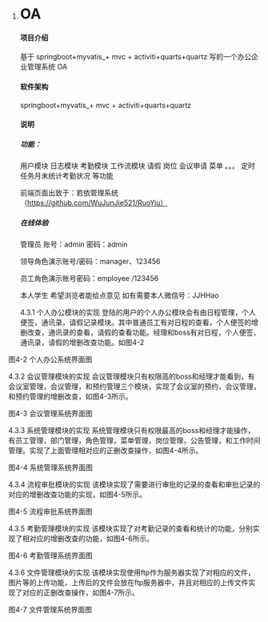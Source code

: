 1. # OA

   #### 项目介绍

   基于 springboot+myvatis_+ mvc + activiti+quarts+quartz 写的一个办公企业管理系统 OA

   #### 软件架构

   springboot+myvatis_+ mvc + activiti+quarts+quartz

   #### 说明

   ##### 功能：

   用户模块 日志模块 考勤模块 工作流模块 请假 岗位 会议申请 菜单 。。。 定时任务月末统计考勤状况 等功能

   前端页面出致于：若依管理系统（https://github.com/WuJunJie521/RuoYiu）

   ##### 在线体验

    管理员 账号：admin 密码：admin

   领导角色演示账号/密码：manager、123456

   员工角色演示账号密码：employee /123456

   本人学生 希望浏览者能给点意见
   如有需要本人微信号：JJHHao
   
   
   4.3.1 个人办公模块的实现
         登陆的用户的个人办公模块会有由日程管理，个人便签，通讯录，请假记录模块。其中普通员工有对日程的查看，个人便签的增删改查，通讯录的查看，请假的查看功能。经理和boss有对日程，个人便签，通讯录，请假的增删改查功能。如图4-2
  
图4-2 个人办公系统界面图

4.3.2 会议管理模块的实现
       会议管理模块只有权限高的boss和经理才能看到，有会议室管理，会议管理，和预约管理三个模块，实现了会议室的预约，会议管理，和预约管理的增删改查，如图4-3所示。

图4-3 会议管理系统界面图

4.3.3 系统管理模块的实现
       系统管理模块只有权限最高的boss和经理才能操作，有员工管理，部门管理，角色管理，菜单管理，岗位管理，公告管理，和工作时间管理。实现了上面管理相对应的正删改查操作，如图4-4所示。

图4-4 系统管理系统界面图

4.3.4 流程审批模块的实现
     该模块实现了需要进行审批的记录的查看和审批记录的对应的增删改查功能的实现，如图4-5所示。

图4-5 流程审批系统界面图

4.3.5 考勤管理模块的实现
       该模块实现了对考勤记录的查看和统计的功能，分别实现了相对应的增删改查的功能，如图4-6所示。

    
图4-6 考勤管理系统界面图

4.3.6 文件管理模块的实现
       该模块实现使用ftp作为服务器实现了对相应的文件，图片等的上传功能，上传后的文件会放在ftp服务器中，并且对相应的上传文件实现了对应的正删改查操作，如图4-7所示。
     
  图4-7 文件管理系统界面图
   

 
